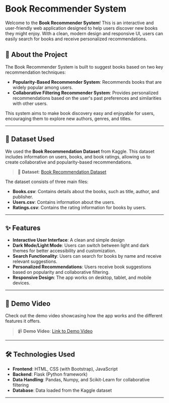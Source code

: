 # Book Recommender System

Welcome to the **Book Recommender System**! This is an interactive and user-friendly web application designed to help users discover new books they might enjoy. With a clean, modern design and responsive UI, users can easily search for books and receive personalized recommendations.

## 🚀 **About the Project**
The Book Recommender System is built to suggest books based on two key recommendation techniques:
- **Popularity-Based Recommender System**: Recommends books that are widely popular among users.
- **Collaborative Filtering Recommender System**: Provides personalized recommendations based on the user's past preferences and similarities with other users.

This system aims to make book discovery easy and enjoyable for users, encouraging them to explore new authors, genres, and titles.

---

## 📁 **Dataset Used**
We used the **Book Recommendation Dataset** from Kaggle. This dataset includes information on users, books, and book ratings, allowing us to create collaborative and popularity-based recommendations.

> 📂 **Dataset**: [Book Recommendation Dataset](https://www.kaggle.com/datasets/arashnic/book-recommendation-dataset)

The dataset consists of three main files:
- **Books.csv**: Contains details about the books, such as title, author, and publisher.
- **Users.csv**: Contains information about the users.
- **Ratings.csv**: Contains the rating information for books by users.

---

## ✨ **Features**
- **Interactive User Interface**: A clean and simple design
- **Dark Mode/Light Mode**: Users can switch between light and dark themes for better accessibility and customization.
- **Search Functionality**: Users can search for books by name and receive relevant suggestions.
- **Personalized Recommendations**: Users receive book suggestions based on popularity and collaborative filtering.
- **Responsive Design**: The app works on desktop, tablet, and mobile devices.

---

## 🎥 **Demo Video**
Check out the demo video showcasing how the app works and the different features it offers.

> 📹 **Demo Video**: [Link to Demo Video](https://drive.google.com/file/d/1ho0DIeuxIYXVnXgA9HKPYGXI2N3wjAJs/view?usp=sharing)

---

## 🛠️ **Technologies Used**
- **Frontend**: HTML, CSS (with Bootstrap), JavaScript
- **Backend**: Flask (Python framework)
- **Data Handling**: Pandas, Numpy, and Scikit-Learn for collaborative filtering
- **Database**: Data loaded from the Kaggle dataset

---
